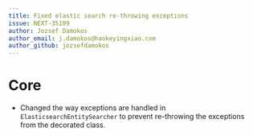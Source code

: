 ```yaml
---
title: Fixed elastic search re-throwing exceptions
issue: NEXT-35109
author: Jozsef Damokos
author_email: j.damokos@haokeyingxiao.com
author_github: jozsefdamokos
---
```

# Core
* Changed the way exceptions are handled in `ElasticsearchEntitySearcher` to prevent re-throwing the exceptions from the decorated class.
